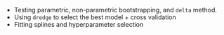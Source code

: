 * Testing parametric, non-parametric bootstrapping, and `delta` method.
* Using `dredge` to select the best model + cross validation
* Fitting splines and hyperparameter selection
